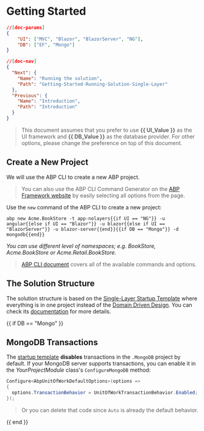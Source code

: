# Getting Started

````json
//[doc-params]
{
    "UI": ["MVC", "Blazor", "BlazorServer", "NG"],
    "DB": ["EF", "Mongo"]
}
````

````json
//[doc-nav]
{
  "Next": {
    "Name": "Running the solution",
    "Path": "Getting-Started-Running-Solution-Single-Layer"
  },
  "Previous": {
    "Name": "Introduction",
    "Path": "Introduction"
  }
}
````

> This document assumes that you prefer to use **{{ UI_Value }}** as the UI framework and **{{ DB_Value }}** as the database provider. For other options, please change the preference on top of this document.

## Create a New Project

We will use the ABP CLI to create a new ABP project.

> You can also use the ABP CLI Command Generator on the [ABP Framework website](https://abp.io/get-started) by easily selecting all options from the page.

Use the `new` command of the ABP CLI to create a new project:

````shell
abp new Acme.BookStore -t app-nolayers{{if UI == "NG"}} -u angular{{else if UI == "Blazor"}} -u blazor{{else if UI == "BlazorServer"}} -u blazor-server{{end}}{{if DB == "Mongo"}} -d mongodb{{end}}
````

*You can use different level of namespaces; e.g. BookStore, Acme.BookStore or Acme.Retail.BookStore.* 

> [ABP CLI document](./CLI.md) covers all of the available commands and options.

## The Solution Structure

The solution structure is based on the [Single-Layer Startup Template](Startup-Templates/Application-Single-Layer.md) where everything is in one project instead of the [Domain Driven Design](Domain-Driven-Design.md). You can check its [documentation](Startup-Templates/Application-Single-Layer.md) for more details.

{{ if DB == "Mongo" }}

## MongoDB Transactions

The [startup template](Startup-Templates/Index.md) **disables** transactions in the `.MongoDB` project by default. If your MongoDB server supports transactions, you can enable it in the *YourProjectModule* class's `ConfigureMongoDB` method:

  ```csharp
Configure<AbpUnitOfWorkDefaultOptions>(options =>
{
	options.TransactionBehavior = UnitOfWorkTransactionBehavior.Enabled; //or UnitOfWorkTransactionBehavior.Auto
});
  ```

> Or you can delete that code since `Auto` is already the default behavior.

{{ end }}